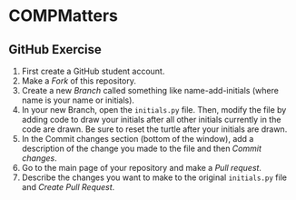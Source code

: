 # COMPMatters

## GitHub Exercise

1. First create a GitHub student account.
2. Make a _Fork_ of this repository.
3. Create a new _Branch_ called something like name-add-initials (where name is your name or initials).
4. In your new Branch, open the `initials.py` file. Then, modify the file by adding code to draw your initials after all other initials currently in the code are drawn. Be sure to reset the turtle after your initials are drawn. 
5. In the Commit changes section (bottom of the window), add a description of the change you made to the file and then _Commit changes_.
6. Go to the main page of your repository and make a _Pull request_.
7. Describe the changes you want to make to the original `initials.py` file and _Create Pull Request_.
